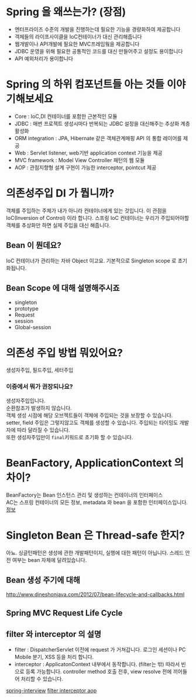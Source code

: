 # Spring 을 왜쓰는가? (장점)

- 엔터프라이즈 수준의 개발을 진행하는데 필요한 기능을 경량화하여 제공합니다
- 객체들의 라이프사이클을 IoC컨테이너가 대신 관리해줍니다
- 웹개발이나 API개발에 필요한 MVC프레임웤을 제공합니다
- JDBC 운영을 위해 필요한 공통적인 코드를 대신 만들어주고 설정도 용이합니다
- API 예외처리가 용이합니다

# Spring 의 하위 컴포넌트들 아는 것들 이야기해보세요

- Core : IoC,DI 컨테이너를 포함한 근본적인 모듈
- JDBC : 매번 프로젝트 생성시마다 반복되는 JDBC 설정을 대신해주는 추상화 계층 활성화
- ORM integration : JPA, Hibernate 같은 객체관계매핑 API 의 통합 레이어를 제공
- Web : Servlet listener, web기반 application context 기능을 제공
- MVC framework : Model View Controller 패턴의 웹 모듈
- AOP : 관점지향형 설계 구현이 가능한 interceptor, pointcut 제공

# 의존성주입 DI 가 뭡니까?

객체를 주입하는 주체가 내가 아니라 컨테이너에게 있는 것입니다. 이 관점을 IoC(Inversion of Control) 이라 합니다.
스프링 IoC 컨테이너는 우리가 주입되어야할 객체를 추상화만 하면 실제 주입을 대신 해줍니다.

## Bean 이 뭔데요?

IoC 컨테이너가 관리하는 자바 Object 이고요. 기본적으로 Singleton scope 로 초기화됩니다.

## Bean Scope 에 대해 설명해주시죠

- singleton
- prototype
- Request
- session
- Global-session


# 의존성 주입 방법 뭐있어요?

생성자주입, 필드주입, 세터주입

### 이중에서 뭐가 권장되나요?

생성자주입입니다.   
순환참조가 발생하지 않습니다.    
객체 생성 시점에 해당 오브젝트들이 객체에 주입되는 것을 보장할 수 있습니다.  
setter, field 주입은 그렇지않고도 객체를 생성할 수 있습니다. 주입되는 타이밍도 개발자에 따라 달라질 수 있습니다.  
또한 생성자주입만이 `final`키워드로 초기화 할 수 있습니다.

# BeanFactory, ApplicationContext 의 차이?

BeanFactory는 Bean 인스턴스 관리 및 생성하는 컨테이너의 인터페이스  
AC는 스프링 컨테이너의 모든 정보, metadata 와 bean 을 포함한 인터페이스입니다.  
[정보](https://docs.spring.io/spring/docs/current/spring-framework-reference/html/beans.html)

# Singleton Bean 은 Thread-safe 한지?

아뇨. 싱글턴패턴은 생성에 관한 개발패턴이지, 실행에 대한 패턴이 아닙니다.
스레드 안전 여부는 bean 자체에 달려있습니다.

## Bean 생성 주기에 대해
http://www.dineshonjava.com/2012/07/bean-lifecycle-and-callbacks.html

## Spring MVC Request Life Cycle


## filter 와 interceptor 의 설명
- filter : DispatcherServlet 이전에 request 가 거쳐갑니다. 로그인 세션이나 PC Mobile 분기, XSS 등을 처리 합니다.
- interceptor : ApplicatonContext 내부에서 동작합니다. (filter는 밖) 따라서 빈으로 등록 가능합니다. 
controller method 호출 전후, view resolve 전에 끼어들어 처리할 수 있습니다.  

[spring-interview](https://www.baeldung.com/spring-interview-questions)
[filter interceptor aop](https://goddaehee.tistory.com/154)
